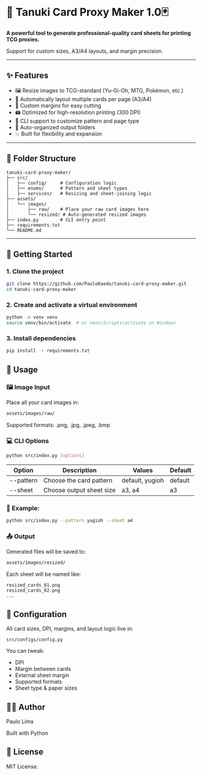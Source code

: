 # 🐾 Tanuki Card Proxy Maker 1.0🃏

**A powerful tool to generate professional-quality card sheets for printing TCG proxies.**

Support for custom sizes, A3/A4 layouts, and margin precision.

---

## ✨ Features

- 🖼️ Resize images to TCG-standard (Yu-Gi-Oh, MTG, Pokémon, etc.)
- 📄 Automatically layout multiple cards per page (A3/A4)
- 🧮 Custom margins for easy cutting
- 🖨️ Optimized for high-resolution printing (300 DPI)
- 🔁 CLI support to customize pattern and page type
- 📂 Auto-organized output folders
- 💥 Built for flexibility and expansion

---

## 📂 Folder Structure

```
tanuki-card-proxy-maker/
├── src/
│   ├── config/     # Configuration logic
│   ├── enums/      # Pattern and sheet types
│   ├── services/   # Resizing and sheet-joining logic
├── assets/
│   └── images/
│       ├── raw/    # Place your raw card images here
│       └── resized/ # Auto-generated resized images
├── index.py        # CLI entry point
├── requirements.txt
└── README.md
```

---

## 🚀 Getting Started

### 1. Clone the project

```bash
git clone https://github.com/PauloKaedo/tanuki-card-proxy-maker.git
cd tanuki-card-proxy-maker
```

### 2. Create and activate a virtual environment

```bash
python -m venv venv
source venv/bin/activate  # or venv\Scripts\activate on Windows
```

### 3. Install dependencies

```bash
pip install -r requirements.txt
```

## 🧪 Usage

### 🖼️ Image Input

Place all your card images in:

```bash
assets/images/raw/
```

Supported formats: .png, .jpg, .jpeg, .bmp

### 💻 CLI Options

```bash
python src/index.py [options]
```

| Option | Description | Values | Default |
| --- | --- | --- | --- |
| --pattern | Choose the card pattern | default, yugioh | default |
| --sheet | Choose output sheet size | a3, a4 | a3 |

### 🔁 Example:

```bash
python src/index.py --pattern yugioh --sheet a4
```

### 📤 Output

Generated files will be saved to:

```bash
assets/images/resized/
```

Each sheet will be named like:

```
resized_cards_01.png
resized_cards_02.png
...
```

## 🧠 Configuration

All card sizes, DPI, margins, and layout logic live in:

```
src/configs/config.py
```

You can tweak:

- DPI
- Margin between cards
- External sheet margin
- Supported formats
- Sheet type & paper sizes

## 🧙‍♂️ Author

Paulo Lima

Built with  Python

## 📜 License

MIT License.
